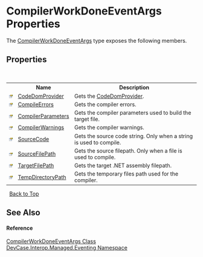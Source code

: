# CompilerWorkDoneEventArgs Properties
 

The <a href="T_DevCase_Interop_Managed_Eventing_CompilerWorkDoneEventArgs">CompilerWorkDoneEventArgs</a> type exposes the following members.


## Properties
&nbsp;<table><tr><th></th><th>Name</th><th>Description</th></tr><tr><td>![Public property](media/pubproperty.gif "Public property")</td><td><a href="P_DevCase_Interop_Managed_Eventing_CompilerWorkDoneEventArgs_CodeDomProvider">CodeDomProvider</a></td><td>
Gets the <a href="P_DevCase_Interop_Managed_Eventing_CompilerWorkDoneEventArgs_CodeDomProvider">CodeDomProvider</a>.</td></tr><tr><td>![Public property](media/pubproperty.gif "Public property")</td><td><a href="P_DevCase_Interop_Managed_Eventing_CompilerWorkDoneEventArgs_CompileErrors">CompileErrors</a></td><td>
Gets the compiler errors.</td></tr><tr><td>![Public property](media/pubproperty.gif "Public property")</td><td><a href="P_DevCase_Interop_Managed_Eventing_CompilerWorkDoneEventArgs_CompilerParameters">CompilerParameters</a></td><td>
Gets the compiler parameters used to build the target file.</td></tr><tr><td>![Public property](media/pubproperty.gif "Public property")</td><td><a href="P_DevCase_Interop_Managed_Eventing_CompilerWorkDoneEventArgs_CompilerWarnings">CompilerWarnings</a></td><td>
Gets the compiler warnings.</td></tr><tr><td>![Public property](media/pubproperty.gif "Public property")</td><td><a href="P_DevCase_Interop_Managed_Eventing_CompilerWorkDoneEventArgs_SourceCode">SourceCode</a></td><td>
Gets the source code string. Only when a string is used to compile.</td></tr><tr><td>![Public property](media/pubproperty.gif "Public property")</td><td><a href="P_DevCase_Interop_Managed_Eventing_CompilerWorkDoneEventArgs_SourceFilePath">SourceFilePath</a></td><td>
Gets the source filepath. Only when a file is used to compile.</td></tr><tr><td>![Public property](media/pubproperty.gif "Public property")</td><td><a href="P_DevCase_Interop_Managed_Eventing_CompilerWorkDoneEventArgs_TargetFilePath">TargetFilePath</a></td><td>
Gets the target .NET assembly filepath.</td></tr><tr><td>![Public property](media/pubproperty.gif "Public property")</td><td><a href="P_DevCase_Interop_Managed_Eventing_CompilerWorkDoneEventArgs_TempDirectoryPath">TempDirectoryPath</a></td><td>
Gets the temporary files path used for the compiler.</td></tr></table>&nbsp;
<a href="#compilerworkdoneeventargs-properties">Back to Top</a>

## See Also


#### Reference
<a href="T_DevCase_Interop_Managed_Eventing_CompilerWorkDoneEventArgs">CompilerWorkDoneEventArgs Class</a><br /><a href="N_DevCase_Interop_Managed_Eventing">DevCase.Interop.Managed.Eventing Namespace</a><br />